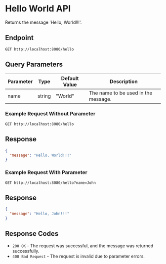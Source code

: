 
# Hello World API

Returns the message 'Hello, World!!!'.

## Endpoint

```
GET http://localhost:8080/hello
```

## Query Parameters

| Parameter | Type   | Default Value | Description                          |
|-----------|--------|---------------|--------------------------------------|
| name      | string | "World"       | The name to be used in the message.   |



### Example Request Without Parameter

```
GET http://localhost:8080/hello
```

## Response

```json
{
  "message": "Hello, World!!!"
}
```

### Example Request With Parameter

```
GET http://localhost:8080/hello?name=John
```

## Response

```json
{
  "message": "Hello, John!!!"
}
```

## Response Codes

- `200 OK` - The request was successful, and the message was returned successfully.
- `400 Bad Request` - The request is invalid due to parameter errors.
